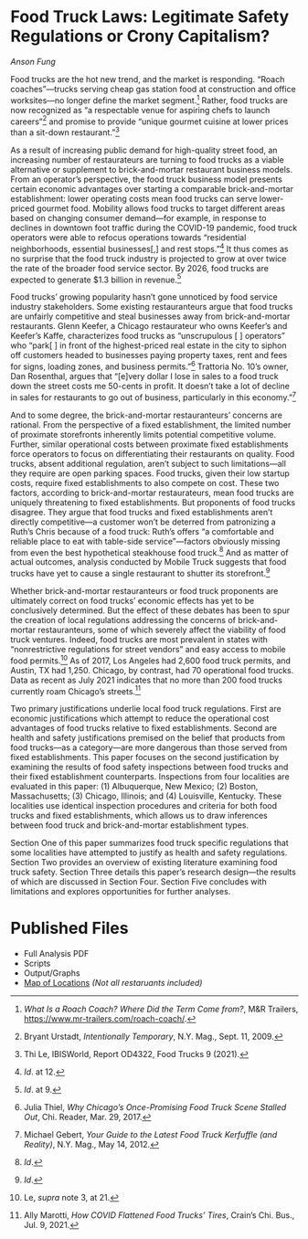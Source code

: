 # Food Truck Laws: Legitimate Safety Regulations or Crony Capitalism?
*Anson Fung*

Food trucks are the hot new trend, and the market is responding. “Roach
coaches”—trucks serving cheap gas station food at construction and office
worksites—no longer define the market segment.[^1] Rather, food trucks are now
recognized as “a respectable venue for aspiring chefs to launch careers”[^2] and
promise to provide “unique gourmet cuisine at lower prices than a sit-down
restaurant.”[^3]

[^1]: *What Is a Roach Coach? Where Did the Term Come from?*, M&R Trailers,
    https://www.mr-trailers.com/roach-coach/.

[^2]: Bryant Urstadt, *Intentionally Temporary*, N.Y. Mag., Sept. 11, 2009.

[^3]: Thi Le, IBISWorld, Report OD4322, Food Trucks 9 (2021).

As a result of increasing public demand for high-quality street food, an
increasing number of restaurateurs are turning to food trucks as a viable
alternative or supplement to brick-and-mortar restaurant business models. From
an operator’s perspective, the food truck business model presents certain
economic advantages over starting a comparable brick-and-mortar establishment:
lower operating costs mean food trucks can serve lower-priced gourmet food.
Mobility allows food trucks to target different areas based on changing consumer
demand—for example, in response to declines in downtown foot traffic during the
COVID-19 pandemic, food truck operators were able to refocus operations towards
“residential neighborhoods, essential businesses[,] and rest stops.”[^4] It thus
comes as no surprise that the food truck industry is projected to grow at over
twice the rate of the broader food service sector. By 2026, food trucks are
expected to generate \$1.3 billion in revenue.[^5]

[^4]: *Id*. at 12.

[^5]: *Id*. at 9.

Food trucks’ growing popularity hasn’t gone unnoticed by food service industry
stakeholders. Some existing restauranteurs argue that food trucks are unfairly
competitive and steal businesses away from brick-and-mortar restaurants. Glenn
Keefer, a Chicago restaurateur who owns Keefer’s and Keefer’s Kaffe,
characterizes food trucks as “unscrupulous [ ] operators” who “park[ ] in front
of the highest-priced real estate in the city to siphon off customers headed to
businesses paying property taxes, rent and fees for signs, loading zones, and
business permits.”[^6] Trattoria No. 10’s owner, Dan Rosenthal, argues that
“[e]very dollar I lose in sales to a food truck down the street costs me
50-cents in profit. It doesn’t take a lot of decline in sales for restaurants to
go out of business, particularly in this economy.”[^7]

[^6]: Julia Thiel, *Why Chicago’s Once-Promising Food Truck Scene Stalled Out*,
    Chi. Reader, Mar. 29, 2017.

[^7]: Michael Gebert, *Your Guide to the Latest Food Truck Kerfuffle (and
    Reality)*, N.Y. Mag., May 14, 2012.

And to some degree, the brick-and-mortar restauranteurs’ concerns are rational.
From the perspective of a fixed establishment, the limited number of proximate
storefronts inherently limits potential competitive volume. Further, similar
operational costs between proximate fixed establishments force operators to
focus on differentiating their restaurants on quality. Food trucks, absent
additional regulation, aren’t subject to such limitations—all they require are
open parking spaces. Food trucks, given their low startup costs, require fixed
establishments to also compete on cost. These two factors, according to
brick-and-mortar restaurateurs, mean food trucks are uniquely threatening to
fixed establishments. But proponents of food trucks disagree. They argue that
food trucks and fixed establishments aren’t directly competitive—a customer
won’t be deterred from patronizing a Ruth’s Chris because of a food truck:
Ruth’s offers “a comfortable and reliable place to eat with table-side
service”—factors obviously missing from even the best hypothetical steakhouse
food truck.[^8] And as matter of actual outcomes, analysis conducted by Mobile
Truck suggests that food trucks have yet to cause a single restaurant to shutter
its storefront.[^9]

[^8]: *Id*.

[^9]: *Id*.

Whether brick-and-mortar restauranteurs or food truck proponents are ultimately
correct on food trucks’ economic effects has yet to be conclusively determined.
But the effect of these debates has been to spur the creation of local
regulations addressing the concerns of brick-and-mortar restauranteurs, some of
which severely affect the viability of food truck ventures. Indeed, food trucks
are most prevalent in states with “nonrestrictive regulations for street
vendors” and easy access to mobile food permits.[^10] As of 2017, Los Angeles
had 2,600 food truck permits, and Austin, TX had 1,250. Chicago, by contrast,
had 70 operational food trucks. Data as recent as July 2021 indicates that no
more than 200 food trucks currently roam Chicago’s streets.[^11]

[^10]: Le, *supra* note 3, at 21.

[^11]: Ally Marotti, *How COVID Flattened Food Trucks’ Tires*, Crain’s Chi. Bus.,
    Jul. 9, 2021.

Two primary justifications underlie local food truck regulations. First are
economic justifications which attempt to reduce the operational cost advantages
of food trucks relative to fixed establishments. Second are health and safety
justifications premised on the belief that products from food trucks—as a
category—are more dangerous than those served from fixed establishments. This
paper focuses on the second justification by examining the results of food
safety inspections between food trucks and their fixed establishment
counterparts. Inspections from four localities are evaluated in this paper: (1)
Albuquerque, New Mexico; (2) Boston, Massachusetts; (3) Chicago, Illinois; and
(4) Louisville, Kentucky. These localities use identical inspection procedures
and criteria for both food trucks and fixed establishments, which allows us to
draw inferences between food truck and brick-and-mortar establishment types.

Section One of this paper summarizes food truck specific regulations that some
localities have attempted to justify as health and safety regulations. Section
Two provides an overview of existing literature examining food truck safety.
Section Three details this paper’s research design—the results of which are
discussed in Section Four. Section Five concludes with limitations and explores
opportunities for further analyses.

# Published Files
- Full Analysis PDF
- Scripts
- Output/Graphs
- [Map of Locations](https://www.google.com/maps/d/u/0/edit?mid=1jB7yBOIIz3ZVT9KmVkxuT3u5npSGRtTD&usp=sharing) *(Not all restaruants included)*
